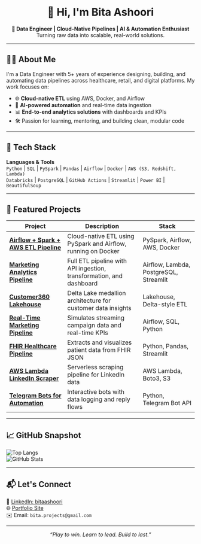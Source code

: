 <h1 align="center">👋 Hi, I'm Bita Ashoori</h1>

<p align="center">
  <strong>🚀 Data Engineer | Cloud-Native Pipelines | AI & Automation Enthusiast</strong><br/>
  Turning raw data into scalable, real-world solutions.
</p>

---

## 👩‍💻 About Me

I'm a Data Engineer with 5+ years of experience designing, building, and automating data pipelines across healthcare, retail, and digital platforms. My work focuses on:

- 🌐 **Cloud-native ETL** using AWS, Docker, and Airflow
- 🧠 **AI-powered automation** and real-time data ingestion
- 📊 **End-to-end analytics solutions** with dashboards and KPIs
- 🛠️ Passion for learning, mentoring, and building clean, modular code

---

## 🧰 Tech Stack

**Languages & Tools**  
`Python` | `SQL` | `PySpark` | `Pandas` | `Airflow` | `Docker` | `AWS (S3, Redshift, Lambda)`  
`Databricks` | `PostgreSQL` | `GitHub Actions` | `Streamlit` | `Power BI` | `BeautifulSoup`

---

## 🚀 Featured Projects

| Project | Description | Stack |
|--------|-------------|-------|
| [**Airflow + Spark + AWS ETL Pipeline**](https://github.com/bashoori/airflow-spark-aws-etl-pipeline) | Cloud-native ETL using PySpark and Airflow, running on Docker | PySpark, Airflow, AWS, Docker |
| [**Marketing Analytics Pipeline**](https://github.com/bashoori/marketing-analytics-pipeline) | Full ETL pipeline with API ingestion, transformation, and dashboard | Airflow, Lambda, PostgreSQL, Streamlit |
| [**Customer360 Lakehouse**](https://github.com/bashoori/customer-data-lakehouse) | Delta Lake medallion architecture for customer data insights | Lakehouse, Delta-style ETL |
| [**Real-Time Marketing Pipeline**](https://github.com/bashoori/real-time-marketing-pipeline) | Simulates streaming campaign data and real-time KPIs | Airflow, SQL, Python |
| [**FHIR Healthcare Pipeline**](https://github.com/bashoori/healthcare-FHIR-data-pipeline) | Extracts and visualizes patient data from FHIR JSON | Python, Pandas, Streamlit |
| [**AWS Lambda LinkedIn Scraper**](https://github.com/bashoori/data-engineering-portfolio/tree/main/aws-lambda-linkedIn-scraper) | Serverless scraping pipeline for LinkedIn data | AWS Lambda, Boto3, S3 |
| [**Telegram Bots for Automation**](https://github.com/bashoori/telegrambots) | Interactive bots with data logging and reply flows | Python, Telegram Bot API |

---

## 📈 GitHub Snapshot

![Top Langs](https://github-readme-stats.vercel.app/api/top-langs/?username=bashoori&layout=compact)  
![GitHub Stats](https://github-readme-stats.vercel.app/api?username=bashoori&show_icons=true&theme=default)

---

## 📬 Let's Connect

🔗 [LinkedIn: bitaashoori](https://www.linkedin.com/in/bitaashoori/)  
🌐 [Portfolio Site](https://bashoori.github.io/data-engineering-portfolio/)  
✉️ Email: `bita.projects@gmail.com`

---

<p align="center"><i>“Play to win. Learn to lead. Build to last.”</i></p>
